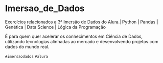 # Imersao_de_Dados
Exercícios relacionados a 3ª Imersão de Dados do Alura.| Python | Pandas | Genética | Data Science | Lógica da Programação

É para quem quer acelerar os conhecimentos em Ciência de Dados, utilizando tecnologias alinhadas ao mercado e desenvolvendo projetos com dados do mundo real.

`#imersaodados` `#alura`
